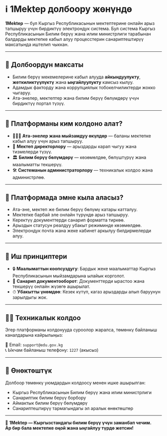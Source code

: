 # ℹ️ **1Mektep долбоору жөнүндө**

**1Mektep** — бул Кыргыз Республикасынын мектептерине онлайн арыз тапшыруу үчүн бирдиктүү электрондук система. Бул система Кыргыз Республикасынын Билим берүү жана илим министрлиги тарабынан балдарды мектепке кабыл алуу процесстерин санариптештирүү максатында иштелип чыккан.

---

## 🎯 **Долбоордун максаты**

- Билим берүү мекемелерине кабыл алууда **айкындуулукту**, **жеткиликтүүлүктү** жана **ыңгайлуулукту** камсыз кылуу.  
- Адамдык факторду жана коррупциялык тобокелчиликтерди жокко чыгаруу.  
- Ата-энелер, мектептер жана билим берүү бөлүмдөрү үчүн бирдиктүү портал түзүү.

---

## 👥 **Платформаны ким колдоно алат?**

- 👨‍👩‍👧 **Ата-энелер жана мыйзамдуу өкүлдөр** — баланы мектепке кабыл алуу үчүн арыз тапшыруу.  
- 🏫 **Мектеп директорлору** — арыздарды карап чыгуу жана тизмелерди түзүү.  
- 🏛 **Билим берүү бөлүмдөрү** — көзөмөлдөө, бөлүштүрүү жана маалыматты текшерүү.  
- 🛠 **Системанын администраторлору** — техникалык колдоо жана администрлөө.

---

## 📱 **Платформада эмне кыла аласыз?**

- Ата-эне, мектеп же билим берүү бөлүмү катары катталуу.  
- Мектепке барбай эле онлайн түрүндө арыз тапшыруу.  
- Керектүү документтерди санарип форматта тиркөө.  
- Арыздын статусун реалдуу убакыт режиминде көзөмөлдөө.  
- Электрондук почта жана жеке кабинет аркылуу билдирмелерди алуу.

---

## 🔐 **Иш принциптери**

- 🔒 **Маалыматтын коопсуздугу**: Бардык жеке маалыматтар Кыргыз Республикасынын мыйзамдарына ылайык корголот.  
- 📄 **Санарип документооборот**: Документтерди ырастоо жана текшерүү онлайн жүзөгө ашырылат.  
- ⏱ **Убакытты үнөмдөө**: Кезек күтүп, кагаз арыздарды алып баруунун зарылдыгы жок.

---

## 🧑‍💻 **Техникалык колдоо**

Эгер платформаны колдонууда суроолор жаралса, төмөнкү байланыш каналдарына кайрылыңыз:

📧 Email: `support@edu.gov.kg`  
📞 Ыкчам байланыш телефону: `1227` (акысыз)

---

## 🤝 **Өнөктөштүк**

Долбоор төмөнкү уюмдардын колдоосу менен ишке ашырылган:

- Кыргыз Республикасынын Билим берүү жана илим министрлиги  
- Санариптик билим берүү борбору  
- Аймактык билим берүү бөлүмдөрү  
- Санариптештирүү тармагындагы эл аралык өнөктөштөр

---

📍 **1Mektep — Кыргызстандагы билим берүү үчүн заманбап чечим.**  
**Ар бир бала мектепке оңой жана ыңгайлуу түрдө жетсин!**
